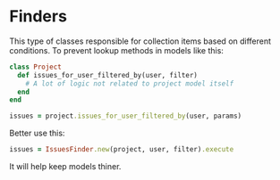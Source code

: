 # Finders

This type of classes responsible for collection items based on different conditions.
To prevent lookup methods in models like this:

```ruby
class Project
  def issues_for_user_filtered_by(user, filter)
    # A lot of logic not related to project model itself
  end
end

issues = project.issues_for_user_filtered_by(user, params)
```

Better use this:

```ruby
issues = IssuesFinder.new(project, user, filter).execute
```

It will help keep models thiner.
